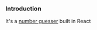 ### Introduction 

It's a [number guesser](https://pilewski.github.io/number-guesser-react/) built in React 

